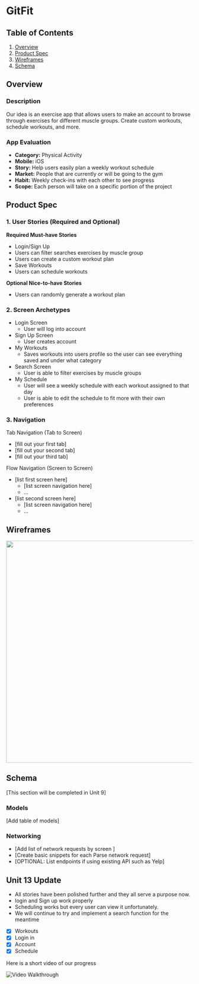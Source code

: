 # GitFit

## Table of Contents
1. [Overview](#Overview)
1. [Product Spec](#Product-Spec)
1. [Wireframes](#Wireframes)
2. [Schema](#Schema)

## Overview
### Description
Our idea is an exercise app that allows users to make an account to browse through exercises for different muscle groups. Create custom workouts, schedule workouts, and more.

### App Evaluation
- **Category:** Physical Activity
- **Mobile:** iOS
- **Story:** Help users easily plan a weekly workout schedule
- **Market:** People that are currently or will be going to the gym
- **Habit:** Weekly check-ins with each other to see progress
- **Scope:** Each person will take on a specific portion of the project

## Product Spec

### 1. User Stories (Required and Optional)

**Required Must-have Stories**

* Login/Sign Up
* Users can filter searches exercises by muscle group
* Users can create a custom workout plan 
* Save Workouts
* Users can schedule workouts

**Optional Nice-to-have Stories**

* Users can randomly generate a workout plan 

### 2. Screen Archetypes

* Login Screen
   * User will log into account
* Sign Up Screen
   * User creates account
* My Workouts
   * Saves workouts into users profile so the user can see everything saved and under what category
* Search Screen 
   * User is able to filter exercises by muscle groups
* My Schedule
   * User will see a weekly schedule with each workout assigned to that day
   * User is able to edit the schedule to fit more with their own preferences

### 3. Navigation

Tab Navigation (Tab to Screen)

* [fill out your first tab]
* [fill out your second tab]
* [fill out your third tab]

Flow Navigation (Screen to Screen)

* [list first screen here]
   * [list screen navigation here]
   * …
* [list second screen here]
   * [list screen navigation here]
   * …

## Wireframes
<img src="https://imgur.com/lnr2MNp.jpg" width=600>

## Schema 
[This section will be completed in Unit 9]
### Models
[Add table of models]
### Networking
- [Add list of network requests by screen ]
- [Create basic snippets for each Parse network request]
- [OPTIONAL: List endpoints if using existing API such as Yelp]

## Unit 13 Update 
* All stories have been polished further and they all serve a purpose now. 
* login and Sign up work properly
* Scheduling works but every user can view it unfortunately.
* We will continue to try and implement a search function for the meantime
- [x] Workouts
- [x] Login in
- [x] Account
- [x] Schedule

Here is a short video of our progress

<img src='http://g.recordit.co/aUbouwf1kU.gif' title='Video Walkthrough' width='' alt='Video Walkthrough' />




